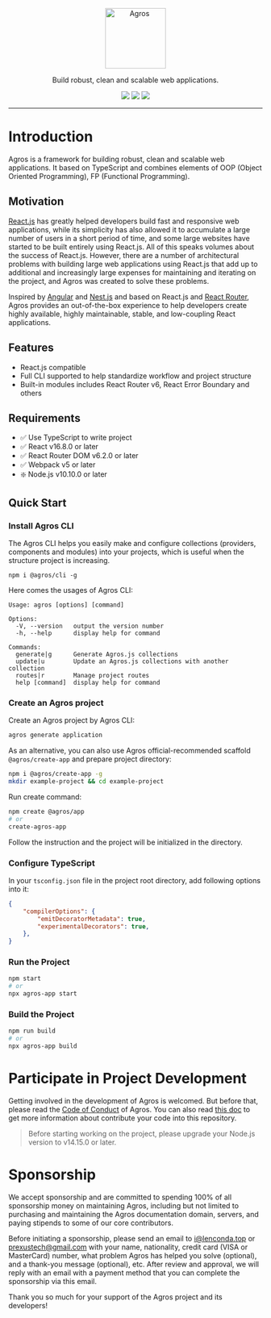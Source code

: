 <p align="center">
    <a href="https://agrosjs.github.io">
        <img alt="Agros" src="https://avatars.githubusercontent.com/u/107540884?s=200&v=4" width="120">
    </a>
</p>

<p align="center">Build robust, clean and scalable web applications.</p>

<p align="center">
  <a href="https://github.com/agrosjs/agros/blob/master/LICENSE"><img src="https://img.shields.io/github/license/agrosjs/agros"></a>
  <a href="https://www.npmjs.com/package/@agros/app"><img src="https://img.shields.io/npm/v/@agros/app.svg"></a>
  <a href="https://www.npmjs.com/package/@agros/app"><img src="https://img.shields.io/npm/dm/@agros/app.svg"></a>
</p>

---

# Introduction

Agros is a framework for building robust, clean and scalable web applications. It based on TypeScript and combines elements of OOP (Object Oriented Programming), FP (Functional Programming).

## Motivation

[React.js](https://reactjs.org) has greatly helped developers build fast and responsive web applications, while its simplicity has also allowed it to accumulate a large number of users in a short period of time, and some large websites have started to be built entirely using React.js. All of this speaks volumes about the success of React.js. However, there are a number of architectural problems with building large web applications using React.js that add up to additional and increasingly large expenses for maintaining and iterating on the project, and Agros was created to solve these problems.

Inspired by [Angular](https://angular.io) and [Nest.js](https://nestjs.com/) and based on React.js and [React Router](https://reactrouter.com/), Agros provides an out-of-the-box experience to help developers create highly available, highly maintainable, stable, and low-coupling React applications.

## Features

- React.js compatible
- Full CLI supported to help standardize workflow and project structure
- Built-in modules includes React Router v6, React Error Boundary and others

## Requirements

- ✅ Use TypeScript to write project
- ✅ React v16.8.0 or later
- ✅ React Router DOM v6.2.0 or later
- ✅ Webpack v5 or later
- ❇️ Node.js v10.10.0 or later

## Quick Start

### Install Agros CLI

The Agros CLI helps you easily make and configure collections (providers, components and modules) into your projects, which is useful when the structure project is increasing.

```
npm i @agros/cli -g
```

Here comes the usages of Agros CLI:

```
Usage: agros [options] [command]

Options:
  -V, --version   output the version number
  -h, --help      display help for command

Commands:
  generate|g      Generate Agros.js collections
  update|u        Update an Agros.js collections with another collection
  routes|r        Manage project routes
  help [command]  display help for command
```

### Create an Agros project

Create an Agros project by Agros CLI:

```bash
agros generate application
```

As an alternative, you can also use Agros official-recommended scaffold `@agros/create-app` and prepare project directory:

```bash
npm i @agros/create-app -g
mkdir example-project && cd example-project
```

Run create command:

```bash
npm create @agros/app
# or
create-agros-app
```

Follow the instruction and the project will be initialized in the directory.

### Configure TypeScript

In your `tsconfig.json` file in the project root directory, add following options into it:

```json
{
    "compilerOptions": {
        "emitDecoratorMetadata": true,
        "experimentalDecorators": true,
    },
}
```

### Run the Project

```bash
npm start
# or
npx agros-app start
```

### Build the Project

```bash
npm run build
# or
npx agros-app build
```

# Participate in Project Development

Getting involved in the development of Agros is welcomed. But before that, please read the [Code of Conduct](CODE_OF_CONDUCT.md) of Agros. You can also read [this doc](.github/CONTRIBUTING.md) to get more information about contribute your code into this repository.

> Before starting working on the project, please upgrade your Node.js version to v14.15.0 or later.

# Sponsorship

We accept sponsorship and are committed to spending 100% of all sponsorship money on maintaining Agros, including but not limited to purchasing and maintaining the Agros documentation domain, servers, and paying stipends to some of our core contributors.

Before initiating a sponsorship, please send an email to [i@lenconda.top](i@lenconda.top) or [prexustech@gmail.com](prexustech@gmail.com) with your name, nationality, credit card (VISA or MasterCard) number, what problem Agros has helped you solve (optional), and a thank-you message (optional), etc. After review and approval, we will reply with an email with a payment method that you can complete the sponsorship via this email.

Thank you so much for your support of the Agros project and its developers!
